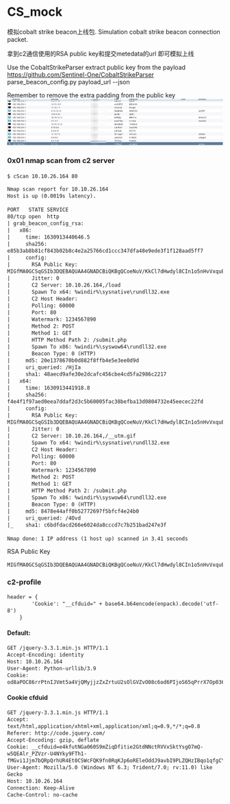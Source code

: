 # CS_mock
模拟cobalt strike beacon上线包.  Simulation cobalt strike beacon connection packet.

拿到c2通信使用的RSA public key和提交metedata的url 即可模拟上线

Use the CobaltStrikeParser extract public key from the payload https://github.com/Sentinel-One/CobaltStrikeParser  parse_beacon_config.py payload_url --json

Remember to remove the extra padding from the public key
![](CSMOCK.png)


### 0x01 nmap scan from c2 server

`$ cScan 10.10.26.164 80`

```
Nmap scan report for 10.10.26.164
Host is up (0.0019s latency).

PORT   STATE SERVICE
80/tcp open  http
| grab_beacon_config_rsa:
|   x86:
|     time: 1630913440646.5
|     sha256: e85b3ab8b81cf843b02b8c4e2a25766cd1ccc347dfa48e9ede3f1f128aad5ff7
|     config:
|       RSA Public Key: MIGfMA0GCSqGSIb3DQEBAQUAA4GNADCBiQKBgQCoeNuV/KkCl7dHwdyl8CIn1o5nHvVxquEs3k58509cojk+arW8dSzfPa2eVrjHtc4rMd7WGLif4AA9FaBwHgIdZ8J9K4xU1V9wWxF6iIFHcOT04KcFdZnJ4nXgMFrI7j4TYK1ugS9qV8u7C3Necrl38vRvOPi0kMYMiRO5KtT0KwIDAQAB
|       Jitter: 0
|       C2 Server: 10.10.26.164,/load
|       Spawn To x64: %windir%\sysnative\rundll32.exe
|       C2 Host Header:
|       Polling: 60000
|       Port: 80
|       Watermark: 1234567890
|       Method 2: POST
|       Method 1: GET
|       HTTP Method Path 2: /submit.php
|       Spawn To x86: %windir%\syswow64\rundll32.exe
|       Beacon Type: 0 (HTTP)
|     md5: 20e1378670b0d882f8ffb4e5e3ee0d9d
|     uri_queried: /HjIa
|     sha1: 48aecd9afe30e2dcafc456cbe4cd5fa2986c2217
|   x64:
|     time: 1630913441918.8
|     sha256: f4e4f1f97aed0eea7ddaf2d3c5b60005fac38befba13d0804732e45eecec22fd
|     config:
|       RSA Public Key: MIGfMA0GCSqGSIb3DQEBAQUAA4GNADCBiQKBgQCoeNuV/KkCl7dHwdyl8CIn1o5nHvVxquEs3k58509cojk+arW8dSzfPa2eVrjHtc4rMd7WGLif4AA9FaBwHgIdZ8J9K4xU1V9wWxF6iIFHcOT04KcFdZnJ4nXgMFrI7j4TYK1ugS9qV8u7C3Necrl38vRvOPi0kMYMiRO5KtT0KwIDAQAB
|       Jitter: 0
|       C2 Server: 10.10.26.164,/__utm.gif
|       Spawn To x64: %windir%\sysnative\rundll32.exe
|       C2 Host Header:
|       Polling: 60000
|       Port: 80
|       Watermark: 1234567890
|       Method 2: POST
|       Method 1: GET
|       HTTP Method Path 2: /submit.php
|       Spawn To x86: %windir%\syswow64\rundll32.exe
|       Beacon Type: 0 (HTTP)
|     md5: 8478e44aff0b52772697f5bfcf4e24b0
|     uri_queried: /4Ovd
|_    sha1: c6bdfdacd266e6024da8cccd7c7b251bad247e3f

Nmap done: 1 IP address (1 host up) scanned in 3.41 seconds

```

RSA Public Key 

```
MIGfMA0GCSqGSIb3DQEBAQUAA4GNADCBiQKBgQCoeNuV/KkCl7dHwdyl8CIn1o5nHvVxquEs3k58509cojk+arW8dSzfPa2eVrjHtc4rMd7WGLif4AA9FaBwHgIdZ8J9K4xU1V9wWxF6iIFHcOT04KcFdZnJ4nXgMFrI7j4TYK1ugS9qV8u7C3Necrl38vRvOPi0kMYMiRO5KtT0KwIDAQAB
```

### c2-profile

```
header = {
        'Cookie': "__cfduid=" + base64.b64encode(enpack).decode('utf-8')
    }
```

#### Default:

```
GET /jquery-3.3.1.min.js HTTP/1.1
Accept-Encoding: identity
Host: 10.10.26.164
User-Agent: Python-urllib/3.9
Cookie: od8aPOC86rrPtnIJVmt5a4VjQMyjjzZxZrtuU2sOlGVZvO08c6od6PIjoS65qPrrX7Op036kjBB4QmAJd5pJUvGXpOYRB02v7reZZdAwpPEWwaxxUJxDBWovNcfYexw5dgCrbpVv/kKnAuemh1JYrAaYyvikRJvBrgQzjcOBBJM=
```

#### Cookie cfduid
```
GET /jquery-3.3.1.min.js HTTP/1.1
Accept: text/html,application/xhtml+xml,application/xml;q=0.9,*/*;q=0.8
Referer: http://code.jquery.com/
Accept-Encoding: gzip, deflate
Cookie: __cfduid=e4kfutNGa060S9mZiqDfitie2GtdNNctRVVxSktYsgO7mQ-w5QEAlr_PZVzr-U4NYky9FTh1-fMGvi1Jjm7bQRpQrhUR4Et0CSWcFQK9fn0RqKJp6oREleOddJ9avbI9PLZQHzIBqo1qfgCYrGsGvRMBn90usUMOK4cDjQ6UF24
User-Agent: Mozilla/5.0 (Windows NT 6.3; Trident/7.0; rv:11.0) like Gecko
Host: 10.10.26.164
Connection: Keep-Alive
Cache-Control: no-cache
```



